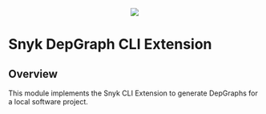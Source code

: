 <p align="center">
  <img src="https://snyk.io/style/asset/logo/snyk-print.svg" />
</p>

# Snyk DepGraph CLI Extension

## Overview

This module implements the Snyk CLI Extension to generate DepGraphs for a local software project.
